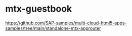 # mtx-guestbook
https://github.com/SAP-samples/multi-cloud-html5-apps-samples/tree/main/standalone-mtx-approuter
